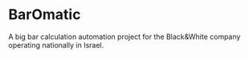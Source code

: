 # BarOmatic
A big bar calculation automation project for the Black&amp;White company operating nationally in Israel.
